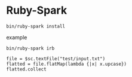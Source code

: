 # Ruby-Spark

```
bin/ruby-spark install
```

example

```
bin/ruby-spark irb

file = $sc.textFile("test/input.txt")
flatted = file.flatMap(lambda {|x| x.upcase})
flatted.collect
```
